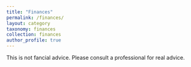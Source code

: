 ```yaml
---
title: "Finances"
permalink: /finances/
layout: category
taxonomy: finances
collection: finances
author_profile: true
---
```


This is not fancial advice. Please consult a professional for real advice.
